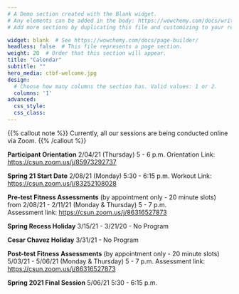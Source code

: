 ```yaml
---
# A Demo section created with the Blank widget.
# Any elements can be added in the body: https://wowchemy.com/docs/writing-markdown-latex/
# Add more sections by duplicating this file and customizing to your requirements.

widget: blank  # See https://wowchemy.com/docs/page-builder/
headless: false  # This file represents a page section.
weight: 20  # Order that this section will appear.
title: "Calendar"
subtitle: ""
hero_media: ctbf-welcome.jpg
design:
  # Choose how many columns the section has. Valid values: 1 or 2.
  columns: '1'
advanced:
  css_style:
  css_class:
---
```


{{% callout note %}}
Currently, all our sessions are being conducted online via Zoom.
{{% /callout %}}

**Participant Orientation**
2/04/21 (Thursday) 5 - 6 p.m.
Orientation Link: https://csun.zoom.us/j/85973292737

**Spring 21 Start Date**
2/08/21 (Monday) 5:30 - 6:15 p.m.
Workout Link: https://csun.zoom.us/j/83252108028

**Pre-test Fitness Assessments** (by appointment only - 20 minute slots) from
2/08/21 - 2/11/21 (Monday & Thursday) 5 - 7 p.m.   
Assessment link: https://csun.zoom.us/j/86316527873

**Spring Recess Holiday**
3/15/21 - 3/21/20 -  No Program

**Cesar Chavez Holiday**
3/31/21 - No Program

**Post-test Fitness Assessments** (by appointment only - 20 minute slots)
5/03/21 - 5/06/21 (Monday & Thursday) 5 - 7 p.m.
Assessment link: https://csun.zoom.us/j/86316527873

**Spring 2021 Final Session**
5/06/21 5:30 - 6:15 p.m.
